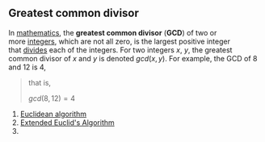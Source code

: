 ## Greatest common divisor

In [mathematics](https://en.wikipedia.org/wiki/Mathematics "Mathematics"), the **greatest common divisor** (**GCD**) of two or more [integers](https://en.wikipedia.org/wiki/Integer "Integer"), which are not all zero, is the largest positive integer that [divides](https://en.wikipedia.org/wiki/Divides "Divides") each of the integers. For two integers _x_, _y_, the greatest common divisor of _x_ and _y_ is denoted $gcd(x,y)$. For example, the GCD of 8 and 12 is 4,

>
>that is,
>
>$gcd(8,12)=4$
>


1. [Euclidean algorithm](Euclidean%20algorithm.md)
2. [Extended Euclid's Algorithm](Extended%20Euclid's%20Algorithm)
3. 
